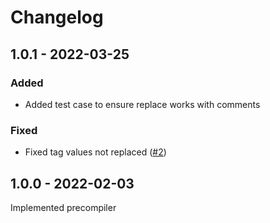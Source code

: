 # Changelog

## 1.0.1 - 2022-03-25

### Added

- Added test case to ensure replace works with comments

### Fixed

- Fixed tag values not replaced ([#2](https://github.com/gherking/gpc-replacer/issues/2))

## 1.0.0 - 2022-02-03

Implemented precompiler
